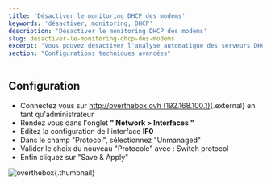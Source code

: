 ```yaml
---
title: 'Désactiver le monitoring DHCP des modems'
keywords: 'désactiver, monitoring, DHCP'
description: 'Désactiver le monitoring DHCP des modems'
slug: desactiver-le-monitoring-dhcp-des-modems
excerpt: "Vous pouvez désactiver l'analyse automatique des serveurs DHCP lorsque vous souhaitez créer vos interfaces WAN manuellement."
section: "Configurations techniques avancées"
---
```


## Configuration
- Connectez vous sur [http://overthebox.ovh (192.168.100.1)](http://overthebox.ovh){.external} en tant qu'administrateur
- Rendez vous dans l'onglet **" Network > Interfaces "**
- Éditez la configuration de l'interface **IF0**
- Dans le champ "Protocol", sélectionnez "Unmanaged"
- Valider le choix du nouveau "Protocole" avec : Switch protocol
- Enfin cliquez sur "Save & Apply"


![overthebox](images/4449.png){.thumbnail}
